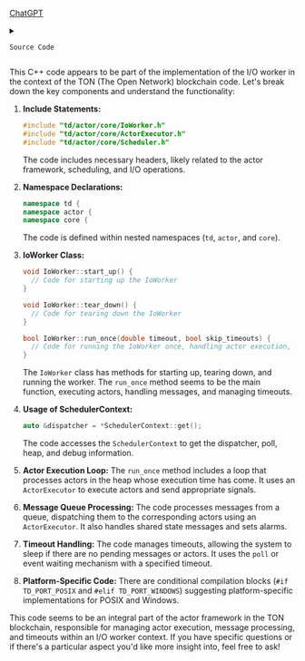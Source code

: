 [ChatGPT](https://chat.openai.com/c/6a9fb730-4365-49b0-9b53-3173e41126b1)

<details>
  <summary>

    Source Code

  </summary>
  
```cpp

#include "td/actor/core/IoWorker.h"

#include "td/actor/core/ActorExecutor.h"
#include "td/actor/core/Scheduler.h"

namespace td {
namespace actor {
namespace core {
void IoWorker::start_up() {
#if TD_PORT_POSIX
  auto &poll = SchedulerContext::get()->get_poll();
  poll.subscribe(queue_.reader_get_event_fd().get_poll_info().extract_pollable_fd(nullptr), PollFlags::Read());
#endif
}
void IoWorker::tear_down() {
#if TD_PORT_POSIX
  auto &poll = SchedulerContext::get()->get_poll();
  poll.unsubscribe(queue_.reader_get_event_fd().get_poll_info().get_pollable_fd_ref());
#endif
}

bool IoWorker::run_once(double timeout, bool skip_timeouts) {
  auto &dispatcher = *SchedulerContext::get();
#if TD_PORT_POSIX
  auto &poll = SchedulerContext::get()->get_poll();
#endif
  auto &heap = SchedulerContext::get()->get_heap();
  auto &debug = SchedulerContext::get()->get_debug();

  auto now = Time::now();  // update Time::now_cached()
  while (!heap.empty() && heap.top_key() <= now) {
    auto *heap_node = heap.pop();
    auto *actor_info = ActorInfo::from_heap_node(heap_node);

    auto id = actor_info->unpin();
    auto lock = debug.start(actor_info->get_name());
    ActorExecutor executor(*actor_info, dispatcher, ActorExecutor::Options().with_has_poll(true));
    if (executor.can_send_immediate()) {
      executor.send_immediate(ActorSignals::one(ActorSignals::Alarm));
    } else {
      executor.send(ActorSignals::one(ActorSignals::Alarm));
    }
  }

  const int size = queue_.reader_wait_nonblock();
  for (int i = 0; i < size; i++) {
    auto message = queue_.reader_get_unsafe();
    if (!message) {
      return false;
    }
    if (message->state().get_flags_unsafe().is_shared()) {
      // should check actors timeout
      dispatcher.set_alarm_timestamp(message);
      continue;
    }
    auto lock = debug.start(message->get_name());
    ActorExecutor executor(*message, dispatcher, ActorExecutor::Options().with_from_queue().with_has_poll(true));
  }
  queue_.reader_flush();

  bool can_sleep = size == 0 && timeout != 0;
  int32 timeout_ms = 0;
  if (can_sleep) {
    auto wakeup_timestamp = Timestamp::in(timeout);
    if (!heap.empty()) {
      wakeup_timestamp.relax(Timestamp::at(heap.top_key()));
    }
    timeout_ms = static_cast<int>(wakeup_timestamp.in() * 1000) + 1;
    if (timeout_ms < 0) {
      timeout_ms = 0;
    }

    if (timeout_ms > 0 && skip_timeouts) {
      timeout_ms = 0;
      //auto *heap_node = heap.top();
      //auto *actor_info = ActorInfo::from_heap_node(heap_node);
      //LOG(ERROR) << "Jump: " << wakeup_timestamp.at() << " " << actor_info->get_name();
      Time::jump_in_future(wakeup_timestamp.at() + 1e-9);
    }
    //const int thirty_seconds = 30 * 1000;
    //if (timeout_ms > thirty_seconds) {
    //timeout_ms = thirty_seconds;
    //}
  }
#if TD_PORT_POSIX
  poll.run(timeout_ms);
#elif TD_PORT_WINDOWS
  queue_.reader_get_event_fd().wait(timeout_ms);
#endif
  return true;
}
}  // namespace core
}  // namespace actor
}  // namespace td


  ```
</details>

This C++ code appears to be part of the implementation of the I/O worker in the context of the TON (The Open Network) blockchain code. Let's break down the key components and understand the functionality:

1. **Include Statements:**
   ```cpp
   #include "td/actor/core/IoWorker.h"
   #include "td/actor/core/ActorExecutor.h"
   #include "td/actor/core/Scheduler.h"
   ```

   The code includes necessary headers, likely related to the actor framework, scheduling, and I/O operations.

2. **Namespace Declarations:**
   ```cpp
   namespace td {
   namespace actor {
   namespace core {
   ```

   The code is defined within nested namespaces (`td`, `actor`, and `core`).

3. **IoWorker Class:**
   ```cpp
   void IoWorker::start_up() {
     // Code for starting up the IoWorker
   }

   void IoWorker::tear_down() {
     // Code for tearing down the IoWorker
   }

   bool IoWorker::run_once(double timeout, bool skip_timeouts) {
     // Code for running the IoWorker once, handling actor execution, messages, and timeouts
   }
   ```

   The `IoWorker` class has methods for starting up, tearing down, and running the worker. The `run_once` method seems to be the main function, executing actors, handling messages, and managing timeouts.

4. **Usage of SchedulerContext:**
   ```cpp
   auto &dispatcher = *SchedulerContext::get();
   ```

   The code accesses the `SchedulerContext` to get the dispatcher, poll, heap, and debug information.

5. **Actor Execution Loop:**
   The `run_once` method includes a loop that processes actors in the heap whose execution time has come. It uses an `ActorExecutor` to execute actors and send appropriate signals.

6. **Message Queue Processing:**
   The code processes messages from a queue, dispatching them to the corresponding actors using an `ActorExecutor`. It also handles shared state messages and sets alarms.

7. **Timeout Handling:**
   The code manages timeouts, allowing the system to sleep if there are no pending messages or actors. It uses the `poll` or event waiting mechanism with a specified timeout.

8. **Platform-Specific Code:**
   There are conditional compilation blocks (`#if TD_PORT_POSIX` and `#elif TD_PORT_WINDOWS`) suggesting platform-specific implementations for POSIX and Windows.

This code seems to be an integral part of the actor framework in the TON blockchain, responsible for managing actor execution, message processing, and timeouts within an I/O worker context. If you have specific questions or if there's a particular aspect you'd like more insight into, feel free to ask!
